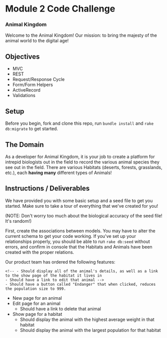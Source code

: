 # Module 2 Code Challenge

### Animal Kingdom

Welcome to the Animal Kingdom! Our mission: to bring the majesty of the animal world to the digital age!

## Objectives
+ MVC
+ REST
+ Request/Response Cycle
+ Form/Form Helpers
+ ActiveRecord
+ Validations

## Setup

Before you begin, fork and clone this repo, run `bundle install` and `rake db:migrate` to get started.

## The Domain

As a developer for Animal Kingdom, it is your job to create a platform for intrepid biologists out in the field to record the various animal species they see out in the field. There are various Habitats (deserts, forests, grasslands, etc.), each **having many** different types of Animals!

## Instructions / Deliverables

We have provided you with some basic setup and a seed file to get you started. Make sure to take a tour of everything that we've created for you!

(NOTE: Don't worry too much about the biological accuracy of the seed file! It's random!)

First, create the associations between models. You may have to alter the current schema to get your code working. If you've set up your relationships properly, you should be able to run `rake db:seed` without errors, and confirm in console that the Habitats and Animals have been created with the proper relations.

Our product team has ordered the following features:

<!-- - Index page for animals
	- Should display a list of links to show pages for animals -->
<!-- - Show page for an animal -->
	<!-- - Should display all of the animal's details, as well as a link to the show page of the habitat it lives in
	- Should have a link to edit that animal -->
	- Should have a button called "Endanger" that when clicked, reduces the population size to 999.
- New page for an animal
	<!-- - Should validate for the uniqueness of an animal's name
	- Population size and average weight should be above 0 -->
- Edit page for an animal
	<!-- - Should be able to edit an animal with the correct validations -->
	- Should have a link to delete that animal
- Show page for a habitat
	<!-- - Should display the habitat's name as well as a list of links to all animals that live in that habitat -->
	- Should display the animal with the highest average weight in that habitat
	- Should display the animal with the largest population for that habitat

